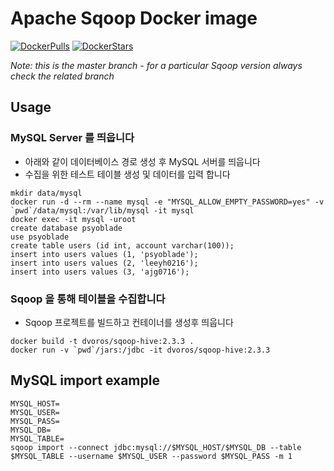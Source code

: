 # Apache Sqoop Docker image

[![DockerPulls](https://img.shields.io/docker/pulls/dvoros/sqoop.svg)](https://registry.hub.docker.com/u/dvoros/sqoop/)
[![DockerStars](https://img.shields.io/docker/stars/dvoros/sqoop.svg)](https://registry.hub.docker.com/u/dvoros/sqoop/)

_Note: this is the master branch - for a particular Sqoop version always check the related branch_

## Usage

### MySQL Server 를 띄웁니다
* 아래와 같이 데이터베이스 경로 생성 후 MySQL 서버를 띄웁니다
* 수집을 위한 테스트 테이블 생성 및 데이터를 입력 합니다
```
mkdir data/mysql
docker run -d --rm --name mysql -e "MYSQL_ALLOW_EMPTY_PASSWORD=yes" -v `pwd`/data/mysql:/var/lib/mysql -it mysql
docker exec -it mysql -uroot
create database psyoblade
use psyoblade
create table users (id int, account varchar(100));
insert into users values (1, 'psyoblade');
insert into users values (2, 'leeyh0216');
insert into users values (3, 'ajg0716');
```

### Sqoop 을 통해 테이블을 수집합니다
* Sqoop 프로젝트를 빌드하고 컨테이너를 생성후 띄웁니다
```
docker build -t dvoros/sqoop-hive:2.3.3 .
docker run -v `pwd`/jars:/jdbc -it dvoros/sqoop-hive:2.3.3
```


## MySQL import example

```
MYSQL_HOST=
MYSQL_USER=
MYSQL_PASS=
MYSQL_DB=
MYSQL_TABLE=
sqoop import --connect jdbc:mysql://$MYSQL_HOST/$MYSQL_DB --table $MYSQL_TABLE --username $MYSQL_USER --password $MYSQL_PASS -m 1
```
